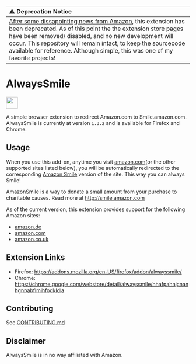 | :warning: Deprecation Notice          |
|:------------------------------------------|
| [After some dissapointing news from Amazon](https://www.aboutamazon.com/news/company-news/amazon-closing-amazonsmile-to-focus-its-philanthropic-giving-to-programs-with-greater-impact), this extension has been deprecated.  As of this point the the extension store pages have been removed/ disabled, and no new development will occur.  This repository will remain intact, to keep the sourcecode available for reference.  Although simple, this was one of my favorite projects!       |

# AlwaysSmile

 <img src="./icons/icon-128.png" width="32" height="32" />

A simple browser extension to redirect Amazon.com to Smile.amazon.com.  AlwaysSmile is currently at version `1.3.2` and is available for Firefox and Chrome.

## Usage

When you use this add-on, anytime you visit [amazon.com](http://www.amazon.com)(or the other supported sites listed below), you will be automatically redirected to the corresponding [Amazon Smile](http://smile.amazon.com) version of the site. This way you can always Smile!  

AmazonSmile is a way to donate a small amount from your purchase to charitable causes. Read more at http://smile.amazon.com

As of the current version, this extension provides support for the following Amazon sites:

- [amazon.de](https://www.amazon.de) 
- [amazon.com](https://www.amazon.com)
- [amazon.co.uk](https://www.amazon.co.uk)

## Extension Links

- Firefox: https://addons.mozilla.org/en-US/firefox/addon/alwayssmile/
- Chrome: https://chrome.google.com/webstore/detail/alwayssmile/nhafpahnjcnanhgnpabflmihfodkldla

## Contributing

See [CONTRIBUTING.md](CONTRIBUTING.md)

## Disclaimer

AlwaysSmile is in no way affiliated with Amazon.
